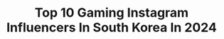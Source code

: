 ---
title: Top 10 Gaming Instagram Influencers In South Korea In 2024
description: >-
  Find top gaming Instagram influencers in South Korea in 2024. Most popular hashtags: #gaming #gamer #twitch #twitchstreamer.
platform: Instagram
hits: 13
text_top: Discover the most popular Instagram accounts on inBeat.
text_bottom: inBeat has 13 Instagram influencers like this in South Korea for you to pitch.
profiles:
  - username: "gengesports"
    fullname: >-
      Gen.G Esports
    bio: >-
      Global esports org • Gen.G GAMING + CONTENT + MERCH 🎮 #GenG #TigerNation #ChangeTheGame @geng_gold 🐯
    location: "South Korea"
    followers: 149846
    engagement: 162
    commentsToLikes: 0.011688
    id: ck55j9tpbwl2a0i11cem6mbjr
    verified: true
    hashtags: "#gengwin, #genglol, #tigernation, #game"
  - username: "xiraoficial"
    fullname: >-
      XIRA
    bio: >-
      🎤 Singer 🇰🇷🇵🇪 🎥 Esports Host 🎮 Twitch: XiraOficial ❤️‍🔥 @riotgames content creator 📩 xira_2603@hotmail.com 👇🏻 Último Video
    location: "South Korea"
    followers: 23720
    engagement: 693
    commentsToLikes: 0.030608
    id: ck139emaokxoi0i193t31jw3q
    verified: false
    hashtags: "#picoftheday, #ootd, #gamer, #halloween"
  - username: "gamer_lafan"
    fullname: >-
      라판 | LAFAN
    bio: >-
      게임을 좋아하는 여러분 환영합니다.🤗 Welcome to the Game World. 🌏 Nintendo | Playstation | Sega | Neogeo | Dosgame
    location: "South Korea"
    followers: 46648
    engagement: 601
    commentsToLikes: 0.037007
    id: ck0vz9gni7zfh0i19u1q511xj
    verified: false
    hashtags: "#segagenesis, #megadrive, #ninstagram, #videogameaddict"
  - username: "babyydvaa.moved"
    fullname: >-
      
    bio: >-
      - NEW ACCOUNT @babyydvaa !! ≀ ･ ☁️ ﾟ⊹ ° - One of the original dva page’s
    location: "South Korea"
    followers: 6214
    engagement: 321
    commentsToLikes: 0.009754
    id: ck0w6pj2z9p180i19zfnejfcy
    verified: false
    hashtags: "#grandmaster, #kpop, #potg, #explorepage"
  - username: "paladin_vann"
    fullname: >-
      Vann Marcus
    bio: >-
      No.1 Paladin #nerdlife Gamer, Anime and Korean Music fan Twitch: PaladinVann
    location: "South Korea"
    followers: 3547
    engagement: 808
    commentsToLikes: 0.060820
    id: ck0w25dyqmp3u0i19bjp99thw
    verified: false
    hashtags: "#gamer, #cosplayer, #cosplayingwhileblack, #follow"
  - username: "lazzybeans"
    fullname: >-
      Lazzy 🌻
    bio: >-
      Age:22 ♡
    location: "South Korea"
    followers: 184194
    engagement: 212
    commentsToLikes: 0.028841
    id: cloxodiwzz2200j08m9xc7zde
    verified: false
    hashtags: "#twitchstreamer, #girlstreamer, #lazzybeans, #streamer"
  - username: "iamartosis"
    fullname: >-
      Dan Stemkoski
    bio: >-
      Artosis the professional commentator living in Seoul, South Korea!
    location: "South Korea"
    followers: 11444
    engagement: 464
    commentsToLikes: 0.025649
    id: ck6twjd0lsbx90j71im0vum82
    verified: false
    hashtags: "#dadtosis, #nintendoswitch, #bostonterrier, #zerglings"
  - username: "ryan.kimw"
    fullname: >-
      ryankim_
    bio: >-
      🏋️‍♂️HUMAN BALANCE INDONESIA 📌JAKUT KELAPA GADING🇲🇨 인생 다시 담백하게 함 살아봅시다. YOUTUBE: Oppa Mantul
    location: "South Korea"
    followers: 6812
    engagement: 498
    commentsToLikes: 0.036291
    id: ck5zyta19ahpr0i14f30isgtg
    verified: false
    hashtags: "#jagajarakcovid, #natural, #bali, #gym"
  - username: "dhyeee_e"
    fullname: >-
      da hye
    bio: >-
      PNU business
    location: "South Korea"
    followers: 2166
    engagement: 1305
    commentsToLikes: 0.031532
    id: ckaovnho25c8v0i78tfgalbkc
    verified: false
    hashtags: "#dmsupporters, #naming, #drmartens, #1461smooth"
  - username: "yootrue5502"
    fullname: >-
      유트루
    bio: >-
      뷰티 채널 : Yoo True 생방송 채널 : YOOTRUE ON AIR 브이로그 채널 : yoovlog yootrue5502@gmail.com
    location: "South Korea"
    followers: 178363
    engagement: 573
    commentsToLikes: 0.013247
    id: ck5zlwq9nliau0i14mbcjyh18
    verified: false
    hashtags: "#150, #naming, #23"
---